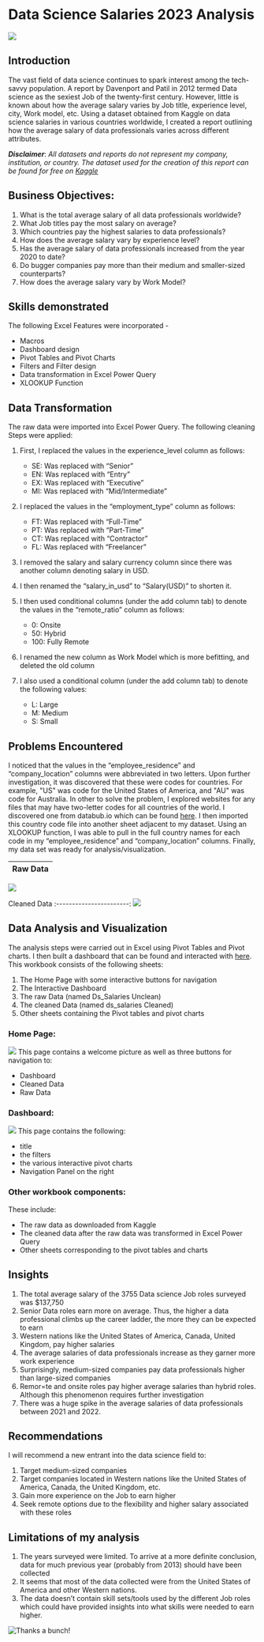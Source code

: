 # Data Science Salaries 2023 Analysis 

![](Home_Page.png)

## Introduction
The vast field of data science continues to spark interest among the tech-savvy population. A report by Davenport and Patil in 2012 termed Data science as the sexiest Job of the twenty-first century.
However, little is known about how the average salary varies by Job title, experience level, city, Work model, etc. Using a dataset obtained from Kaggle on data science salaries in various countries worldwide, I created a report outlining how the average salary of data professionals varies across different attributes.

**_Disclaimer_**: _All datasets and reports do not represent my company, institution, or country. The dataset used for the creation of this report can be found for free on [Kaggle](https://www.kaggle.com/datasets/ruchi798/data-science-job-salaries)_

## Business Objectives:
1.  What is the total average salary of all data professionals worldwide?
2.  What Job titles pay the most salary on average?
3.  Which countries pay the highest salaries to data professionals?
4.  How does the average salary vary by experience level?
5.  Has the average salary of data professionals increased from the year 2020 to date?
6.  Do bugger companies pay more than their medium and smaller-sized counterparts?
7.  How does the average salary vary by Work Model?

## Skills demonstrated
The following Excel Features were incorporated - 
* Macros 
* Dashboard design 
* Pivot Tables and Pivot Charts
* Filters and Filter design
* Data transformation in Excel Power Query
* XLOOKUP Function

## Data Transformation
The raw data were imported into Excel Power Query. The following cleaning Steps were applied:
1. First, I replaced the values in the experience_level column as follows:
    - SE: Was replaced with “Senior”
    - EN: Was replaced with “Entry”
    - EX: Was replaced with “Executive”
    - MI: Was replaced with “Mid/Intermediate”

2.  I replaced the values in the “employment_type” column as follows:
    - FT: Was replaced with “Full-Time”
    - PT: Was replaced with “Part-Time”
    - CT: Was replaced with “Contractor”
    - FL: Was replaced with “Freelancer”
  
3.  I removed the salary and salary currency column since there was another column denoting salary in USD.
4.  I then renamed the “salary_in_usd” to “Salary(USD)” to shorten it.
5.  I then used conditional columns (under the add column tab) to denote the values in the “remote_ratio” column as follows:
    -  0: Onsite
    -  50: Hybrid
    -  100: Fully Remote

6.  I renamed the new column as Work Model which is more befitting, and deleted the old column
7.  I also used a conditional column (under the add column tab) to denote the following values:
    -  L: Large
    -  M: Medium
    -  S: Small

## Problems Encountered
I noticed that the values in the “employee_residence” and “company_location” columns were abbreviated in two letters. Upon further investigation, it was discovered that these were codes for countries. For example, "US" was code for the United States of America, and "AU" was code for Australia.
In other to solve the problem, I explored websites for any files that may have two-letter codes for all countries of the world. I discovered one from databub.io which can be found [here](https://datahub.io/core/country-list). I then imported this country code file into another sheet adjacent to my dataset. Using an XLOOKUP function, I was able to pull in the full country names for each code in my “employee_residence” and “company_location” columns. Finally, my data set was ready for analysis/visualization.

Raw Data              |         
:--------------------:|
![](Raw_Data.png)       

 Cleaned Data
:-----------------------:
![](Cleaned_Data.png)

## Data Analysis and Visualization
The analysis steps were carried out in Excel using Pivot Tables and Pivot charts. I then built a dashboard that can be found and interacted with [here](DataScienceSalaries.xlsm). This workbook consists of the following sheets:
1.  The Home Page with some interactive buttons for navigation
2.  The Interactive Dashboard
3.  The raw Data (named Ds_Salaries Unclean)
4.  The cleaned Data (named ds_salaries Cleaned)
5.  Other sheets containing the Pivot tables and pivot charts

### Home Page:
![](Home_Page_with_buttons.png)
This page contains a welcome picture as well as three buttons for navigation to:
-  Dashboard
-  Cleaned Data
-  Raw Data

### Dashboard:
![](Dashboard.png)
This page contains the following:
- title
- the filters
- the various interactive pivot charts
- Navigation Panel on the right

### Other workbook components:
These include:
- The raw data as downloaded from Kaggle
- The cleaned data after the raw data was transformed in Excel Power Query
- Other sheets corresponding to the pivot tables and charts

## Insights
1.  The total average salary of the 3755 Data science Job roles surveyed was $137,750
2.  Senior Data roles earn more on average. Thus, the higher a data professional climbs up the career ladder, the more they can be expected to earn
3.  Western nations like the United States of America, Canada, United Kingdom, pay higher salaries
4.  The average salaries of data professionals increase as they garner more work experience
5.  Surprisingly, medium-sized companies pay data professionals higher than large-sized companies
6.  Remor=te and onsite roles pay higher average salaries than hybrid roles. Although this phenomenon requires further investigation
7.  There was a huge spike in the average salaries of data professionals between 2021 and 2022.

## Recommendations
I will recommend a new entrant into the data science field to:
1.  Target medium-sized companies
2.  Target companies located in Western nations like the United States of America, Canada, the United Kingdom, etc.
3.  Gain more experience on the Job to earn higher
4.  Seek remote options due to the flexibility and higher salary associated with these roles

## Limitations of my analysis
1.  The years surveyed were limited. To arrive at a more definite conclusion, data for much previous year (probably from 2013) should have been collected
2.  It seems that most of the data collected were from the United States of America and other Western nations.
3.  The data doesn’t contain skill sets/tools used by the different Job roles which could have provided insights into what skills were needed to earn higher.



![Thanks a
bunch\!](https://media.giphy.com/media/3ohs4kI2X9r7O8ZtoA/giphy.gif)







































